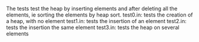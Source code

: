 The tests test the heap by inserting elements and after deleting all the elements, ie sorting the elements by heap sort.
test0.in: tests the creation of a heap, with no element
test1.in: tests the insertion of an element
test2.in: tests the insertion the same element
test3.in: tests the heap on several elements